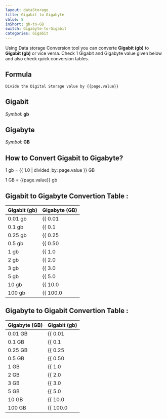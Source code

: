 ```yaml
---
layout: dataStorage
title: Gigabit to Gigabyte
value: 8
inShort: gb-to-GB
switch: Gigabyte-to-Gigabit
categories: Gigabit
---
```


Using Data storage Conversion tool you can converte **Gigabit (gb)** to **Gigabit (gb)** or vice versa. Check 1 Gigabit and Gigabyte value given below and also check quick conversion tables.

## Formula
`Divide the Digital Storage value by {{page.value}}`

## Gigabit
*Symbol:* **gb**

## Gigabyte
*Symbol:* **GB**

## How to Convert Gigabit to Gigabyte?

1 gb = {{ 1.0 | divided_by: page.value }} GB

1 GB = {{page.value}} gb


## Gigabit to Gigabyte Convertion Table :

| Gigabit (gb) | Gigabyte (GB) |
| ---- | ---- |
| 0.01 gb | {{ 0.01 | divided_by: page.value }} GB |
| 0.1 gb | {{ 0.1 | divided_by: page.value }} GB |
| 0.25 gb | {{ 0.25 | divided_by: page.value }} GB |
| 0.5 gb | {{ 0.50 | divided_by: page.value }} GB |
| 1 gb | {{ 1.0 | divided_by: page.value }} GB |
| 2 gb | {{ 2.0 | divided_by: page.value }} GB |
| 3 gb | {{ 3.0 | divided_by: page.value }} GB |
| 5 gb | {{ 5.0 | divided_by: page.value }} GB |
| 10 gb | {{ 10.0 | divided_by: page.value }} GB |
| 100 gb | {{ 100.0 | divided_by: page.value }} GB |

## Gigabyte to Gigabit Convertion Table :

| Gigabyte (GB) | Gigabit (gb) |
| ---- | ---- |
| 0.01 GB | {{ 0.01 | times: page.value }} gb |
| 0.1 GB | {{ 0.1 | times: page.value }} gb |
| 0.25 GB | {{ 0.25 | times: page.value }} gb |
| 0.5 GB | {{ 0.50 | times: page.value }} gb |
| 1 GB | {{ 1.0 | times: page.value }} gb |
| 2 GB | {{ 2.0 | times: page.value }} gb |
| 3 GB | {{ 3.0 | times: page.value }} gb |
| 5 GB | {{ 5.0 | times: page.value }} gb |
| 10 GB | {{ 10.0 | times: page.value }} gb |
| 100 GB | {{ 100.0 | times: page.value }} gb |


<script>
document.getElementById('selectInput')[10].selected = true
document.getElementById('selectOutput')[12].selected = true
</script>
